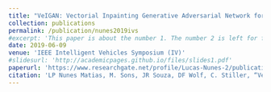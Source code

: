 ```yaml
---
title: "VeIGAN: Vectorial Inpainting Generative Adversarial Network for Depth Maps Object Removal"
collection: publications
permalink: /publication/nunes2019ivs
#excerpt: 'This paper is about the number 1. The number 2 is left for future work.'
date: 2019-06-09
venue: 'IEEE Intelligent Vehicles Symposium (IV)'
#slidesurl: 'http://academicpages.github.io/files/slides1.pdf'
paperurl: 'https://www.researchgate.net/profile/Lucas-Nunes-2/publication/335501592_VeIGAN_Vectorial_Inpainting_Generative_Adversarial_Network_for_Depth_Maps_Object_Removal/links/64a548fbc41fb852dd53bf91/VeIGAN-Vectorial-Inpainting-Generative-Adversarial-Network-for-Depth-Maps-Object-Removal.pdf'
citation: 'LP Nunes Matias, M. Sons, JR Souza, DF Wolf, C. Stiller, “VeIGAN: Vectorial Inpainting Generative Adversarial Network for Depth Maps Object Removal” 2019 IEEE Intelligent Vehicles Symposium (IV), Paris, France, 2019, pp. 310-316.'
---
```


